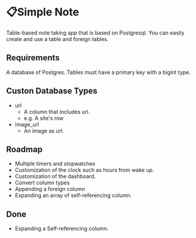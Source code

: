 # 📋Simple Note
Table-based note taking app that is based on Postgresql. You can easily create and use a table and foreign tables.

## Requirements
A database of Postgres.
Tables must have a primary key with a bigint type.

## Custon Database Types
- url
    - A column that includes url.
    - e.g. A site's row
- image_url
    - An image as url.


## Roadmap
- Multiple timers and stopwatches
- Customization of the clock such as hours from wake up.
- Customization of the dashboard.
- Convert column types
- Appending a foreign column
- Expanding an array of self-referencing column.

## Done
- Expanding a Self-referencing column. 